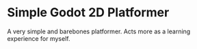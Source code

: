 # Simple Godot 2D Platformer

A very simple and barebones platformer. Acts more as a learning experience for myself.
